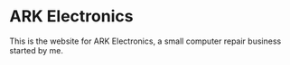 # ARK Electronics

This is the website for ARK Electronics, a small computer repair business started by me.
